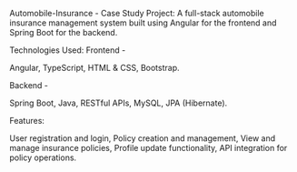 Automobile-Insurance - Case Study Project:
A full-stack automobile insurance management system built using Angular for the frontend and Spring Boot for the backend.

Technologies Used:
Frontend -

Angular,
TypeScript,
HTML & CSS,
Bootstrap.

Backend -

Spring Boot,
Java,
RESTful APIs,
MySQL,
JPA (Hibernate).

Features:

User registration and login,
Policy creation and management,
View and manage insurance policies,
Profile update functionality,
API integration for policy operations.

